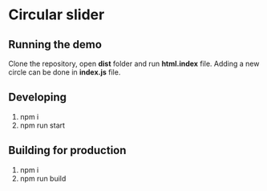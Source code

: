 # Circular slider

## Running the demo
Clone the repository, open **dist** folder and run **html.index** file.
Adding a new circle can be done in **index.js** file.

## Developing
1. npm i
1. npm run start

## Building for production
1. npm i
1. npm run build